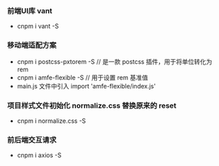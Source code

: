 ### 前端UI库 vant
* cnpm i vant -S

### 移动端适配方案
* cnpm i postcss-pxtorem -S  // 是一款 postcss 插件，用于将单位转化为 rem
* cnpm i amfe-flexible -S // 用于设置 rem 基准值
* main.js 文件中引入 import 'amfe-flexible/index.js'

### 项目样式文件初始化 normalize.css 替换原来的 reset
* cnpm i normalize.css -S

### 前后端交互请求
* cnpm i axios -S

